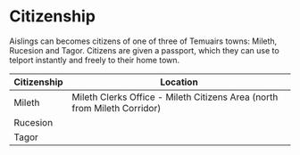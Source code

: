 # Citizenship

Aislings can becomes citizens of one of three of Temuairs towns: Mileth, Rucesion and Tagor. Citizens are given a passport, which they can use to telport instantly and freely to their home town.

| Citizenship | Location |
| - | - |
| Mileth | Mileth Clerks Office - Mileth Citizens Area (north from Mileth Corridor) |
| Rucesion | |
| Tagor | |

